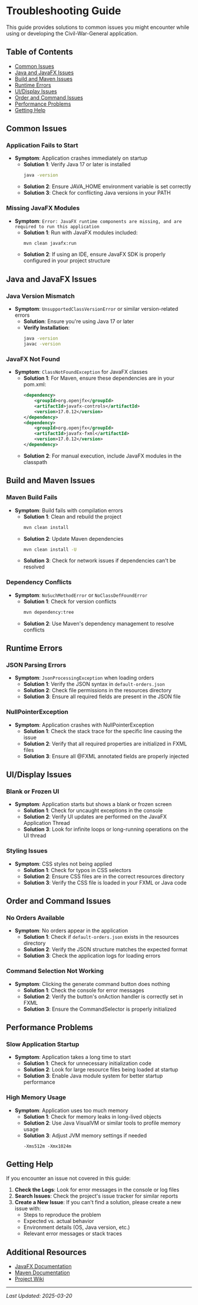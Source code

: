# Troubleshooting Guide

This guide provides solutions to common issues you might encounter while using or developing the Civil-War-General application.

## Table of Contents
- [Common Issues](#common-issues)
- [Java and JavaFX Issues](#java-and-javafx-issues)
- [Build and Maven Issues](#build-and-maven-issues)
- [Runtime Errors](#runtime-errors)
- [UI/Display Issues](#ui-display-issues)
- [Order and Command Issues](#order-and-command-issues)
- [Performance Problems](#performance-problems)
- [Getting Help](#getting-help)

## Common Issues

### Application Fails to Start
- **Symptom**: Application crashes immediately on startup
  - **Solution 1**: Verify Java 17 or later is installed
    ```bash
    java -version
    ```
  - **Solution 2**: Ensure JAVA_HOME environment variable is set correctly
  - **Solution 3**: Check for conflicting Java versions in your PATH

### Missing JavaFX Modules
- **Symptom**: `Error: JavaFX runtime components are missing, and are required to run this application`
  - **Solution 1**: Run with JavaFX modules included:
    ```bash
    mvn clean javafx:run
    ```
  - **Solution 2**: If using an IDE, ensure JavaFX SDK is properly configured in your project structure

## Java and JavaFX Issues

### Java Version Mismatch
- **Symptom**: `UnsupportedClassVersionError` or similar version-related errors
  - **Solution**: Ensure you're using Java 17 or later
  - **Verify Installation**:
    ```bash
    java -version
    javac -version
    ```

### JavaFX Not Found
- **Symptom**: `ClassNotFoundException` for JavaFX classes
  - **Solution 1**: For Maven, ensure these dependencies are in your pom.xml:
    ```xml
    <dependency>
        <groupId>org.openjfx</groupId>
        <artifactId>javafx-controls</artifactId>
        <version>17.0.12</version>
    </dependency>
    <dependency>
        <groupId>org.openjfx</groupId>
        <artifactId>javafx-fxml</artifactId>
        <version>17.0.12</version>
    </dependency>
    ```
  - **Solution 2**: For manual execution, include JavaFX modules in the classpath

## Build and Maven Issues

### Maven Build Fails
- **Symptom**: Build fails with compilation errors
  - **Solution 1**: Clean and rebuild the project
    ```bash
    mvn clean install
    ```
  - **Solution 2**: Update Maven dependencies
    ```bash
    mvn clean install -U
    ```
  - **Solution 3**: Check for network issues if dependencies can't be resolved

### Dependency Conflicts
- **Symptom**: `NoSuchMethodError` or `NoClassDefFoundError`
  - **Solution 1**: Check for version conflicts
    ```bash
    mvn dependency:tree
    ```
  - **Solution 2**: Use Maven's dependency management to resolve conflicts

## Runtime Errors

### JSON Parsing Errors
- **Symptom**: `JsonProcessingException` when loading orders
  - **Solution 1**: Verify the JSON syntax in `default-orders.json`
  - **Solution 2**: Check file permissions in the resources directory
  - **Solution 3**: Ensure all required fields are present in the JSON file

### NullPointerException
- **Symptom**: Application crashes with NullPointerException
  - **Solution 1**: Check the stack trace for the specific line causing the issue
  - **Solution 2**: Verify that all required properties are initialized in FXML files
  - **Solution 3**: Ensure all @FXML annotated fields are properly injected

## UI/Display Issues

### Blank or Frozen UI
- **Symptom**: Application starts but shows a blank or frozen screen
  - **Solution 1**: Check for uncaught exceptions in the console
  - **Solution 2**: Verify UI updates are performed on the JavaFX Application Thread
  - **Solution 3**: Look for infinite loops or long-running operations on the UI thread

### Styling Issues
- **Symptom**: CSS styles not being applied
  - **Solution 1**: Check for typos in CSS selectors
  - **Solution 2**: Ensure CSS files are in the correct resources directory
  - **Solution 3**: Verify the CSS file is loaded in your FXML or Java code

## Order and Command Issues

### No Orders Available
- **Symptom**: No orders appear in the application
  - **Solution 1**: Check if `default-orders.json` exists in the resources directory
  - **Solution 2**: Verify the JSON structure matches the expected format
  - **Solution 3**: Check the application logs for loading errors

### Command Selection Not Working
- **Symptom**: Clicking the generate command button does nothing
  - **Solution 1**: Check the console for error messages
  - **Solution 2**: Verify the button's onAction handler is correctly set in FXML
  - **Solution 3**: Ensure the CommandSelector is properly initialized

## Performance Problems

### Slow Application Startup
- **Symptom**: Application takes a long time to start
  - **Solution 1**: Check for unnecessary initialization code
  - **Solution 2**: Look for large resource files being loaded at startup
  - **Solution 3**: Enable Java module system for better startup performance

### High Memory Usage
- **Symptom**: Application uses too much memory
  - **Solution 1**: Check for memory leaks in long-lived objects
  - **Solution 2**: Use Java VisualVM or similar tools to profile memory usage
  - **Solution 3**: Adjust JVM memory settings if needed
    ```
    -Xms512m -Xmx1024m
    ```

## Getting Help

If you encounter an issue not covered in this guide:

1. **Check the Logs**: Look for error messages in the console or log files
2. **Search Issues**: Check the project's issue tracker for similar reports
3. **Create a New Issue**: If you can't find a solution, please create a new issue with:
   - Steps to reproduce the problem
   - Expected vs. actual behavior
   - Environment details (OS, Java version, etc.)
   - Relevant error messages or stack traces

## Additional Resources

- [JavaFX Documentation](https://openjfx.io/)
- [Maven Documentation](https://maven.apache.org/guides/)
- [Project Wiki](https://github.com/dev-ricks/Civil-War-General/wiki)

---
*Last Updated: 2025-03-20*
